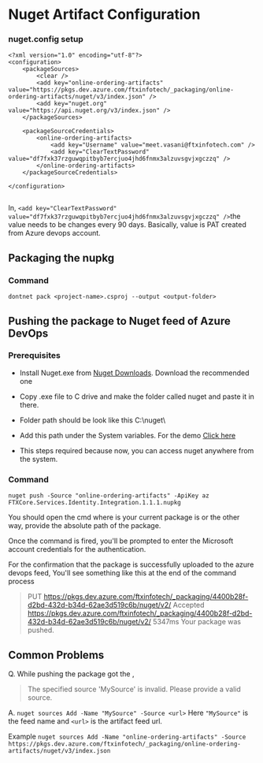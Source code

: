 # Nuget Artifact Configuration

### nuget.config setup

```
<?xml version="1.0" encoding="utf-8"?>
<configuration>
	<packageSources>
		<clear />
		<add key="online-ordering-artifacts" value="https://pkgs.dev.azure.com/ftxinfotech/_packaging/online-ordering-artifacts/nuget/v3/index.json" />
		<add key="nuget.org" value="https://api.nuget.org/v3/index.json" />
	</packageSources>

	<packageSourceCredentials>
		<online-ordering-artifacts>
			<add key="Username" value="meet.vasani@ftxinfotech.com" />
			<add key="ClearTextPassword" value="df7fxk37rzguwqpitbyb7ercjuo4jhd6fnmx3alzuvsgvjxgczzq" />
		</online-ordering-artifacts>
	</packageSourceCredentials>

</configuration>


```

In,  `<add key="ClearTextPassword" value="df7fxk37rzguwqpitbyb7ercjuo4jhd6fnmx3alzuvsgvjxgczzq" />`the value needs to be changes every 90 days. Basically, value is PAT created from Azure devops account.

## Packaging the nupkg

### Command

    dontnet pack <project-name>.csproj --output <output-folder>

## Pushing the package to Nuget feed of Azure DevOps

### Prerequisites

 - Install Nuget.exe from [Nuget Downloads](https://www.nuget.org/downloads). Download the recommended one
 - Copy .exe file to C drive and make the folder called nuget and paste it in there.
 - Folder path should be look like this C:\nuget\
 - Add this path under the System variables. For the demo 
[Click here](https://drive.google.com/file/d/1gwwErHuYP-rigcJOYHcjMT1umSpk7Tot/view?usp=sharing)

- This steps required because now, you can access nuget anywhere from the system.

### Command

    nuget push -Source "online-ordering-artifacts" -ApiKey az FTXCore.Services.Identity.Integration.1.1.1.nupkg


You should open the cmd where is your current package is or the other way, provide the absolute path of the package.

Once the command is fired, you'll be prompted to enter the Microsoft account credentials for the authentication.

For the confirmation that the package is successfully uploaded to the azure devops feed,
You'll see something like this at the end of the command process

> PUT https://pkgs.dev.azure.com/ftxinfotech/_packaging/4400b28f-d2bd-432d-b34d-62ae3d519c6b/nuget/v2/
  Accepted https://pkgs.dev.azure.com/ftxinfotech/_packaging/4400b28f-d2bd-432d-b34d-62ae3d519c6b/nuget/v2/ 5347ms
Your package was pushed.


## Common Problems

 Q. While pushing the package got the ,

> 	 The specified source 'MySource' is invalid. Please provide a valid
> source.

A. ```nuget sources Add -Name "MySource" -Source <url>```
	Here ```"MySource"``` is the feed name and  ```<url>``` is the artifact feed url.
	
Example
	```nuget sources Add -Name "online-ordering-artifacts" -Source https://pkgs.dev.azure.com/ftxinfotech/_packaging/online-ordering-artifacts/nuget/v3/index.json```